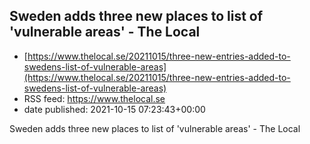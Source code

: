 ## Sweden adds three new places to list of 'vulnerable areas' - The Local
 - [https://www.thelocal.se/20211015/three-new-entries-added-to-swedens-list-of-vulnerable-areas](https://www.thelocal.se/20211015/three-new-entries-added-to-swedens-list-of-vulnerable-areas)
 - RSS feed: https://www.thelocal.se
 - date published: 2021-10-15 07:23:43+00:00

Sweden adds three new places to list of 'vulnerable areas' - The Local

